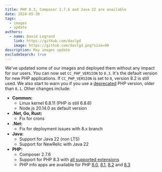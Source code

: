 ```yaml
---
title: PHP 8.3, Composer 2.7.6 and Java 22 are available
date: 2024-05-30
tags:
  - images
  - update
authors:
  - name: David Legrand
    link: https://github.com/davlgd
    image: https://github.com/davlgd.png?size=40
description: May images update
excludeSearch: true
---
```


We've updated some of our images and deployed them without any impact for our users. You can now set `CC_PHP_VERSION` to `8.3`. It's the default version for new PHP applications. If `CC_PHP_VERSION` is set to `8`, version 8.2 is still used. We also start to warn you if you use a [deprecated](https://www.php.net/supported-versions.php) PHP version, older than `8.1`. Other changes include:

* **Common:**
  * Linux kernel 6.8.11 (PHP is still 6.8.6)
  * Node.js 20.14.0 as default version
* **.Net, Go, Rust:**
  * Fix for crons
* **.Net:**
  * Fix for deployment issues with 8.x branch
* **Java:**
  * Support for Java 22 (non LTS)
  * Support for NewRelic with Java 22
* **PHP:**
  * Composer 2.7.6
  * Support for PHP 8.3 with [all supported extensions](../../doc/applications/php/#available-extensions-and-modules)
  * PHP info apps are available for PHP [8.0](https://php80info.cleverapps.io), [8.1](https://php81info.cleverapps.io), [8.2](https://php82info.cleverapps.io) and [8.3](https://php83info.cleverapps.io)

